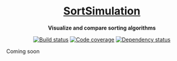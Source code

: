<h1 align="center">
    <a href="https://www.sortsimulation.com" target="_blank">SortSimulation</a>
</h1>

<p align="center">
    <strong>Visualize and compare sorting algorithms</strong>
</p>

<p align="center">
<a href="https://github.com/pfolta/sortsimulation/actions/workflows/build-and-deploy.yml"><img src="https://img.shields.io/github/workflow/status/pfolta/sortsimulation/Build%20and%20Deploy?logo=github&style=flat-square" alt="Build status" /></a>
<a href="https://codecov.io/gh/pfolta/sortsimulation"><img src="https://img.shields.io/codecov/c/github/pfolta/sortsimulation?logo=codecov&style=flat-square" alt="Code coverage" /></a>
<a href="https://david-dm.org/pfolta/sortsimulation"><img src="https://img.shields.io/david/pfolta/sortsimulation?style=flat-square" alt="Dependency status" /></a>
</p>

Coming soon
